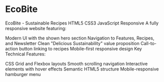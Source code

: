 # EcoBite

EcoBite - Sustainable Recipes
HTML5 CSS3 JavaScript Responsive
A fully responsive  website featuring:

Modern UI with the shown hero section
Navigation to Features, Recipes, and Newsletter
Clean "Delicious Sustainability" value proposition
Call-to-action button linking to recipes
Mobile-first responsive design
Key Technical Features:

CSS Grid and Flexbox layouts
Smooth scrolling navigation
Interactive elements with hover effects
Semantic HTML5 structure
Mobile-responsive hamburger menu


